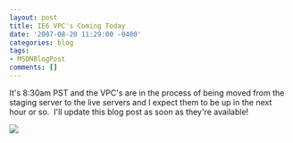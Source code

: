 ```yaml
---
layout: post
title: IE6 VPC's Coming Today
date: '2007-08-20 11:29:00 -0400'
categories: blog
tags:
- MSDNBlogPost
comments: []
---
```


It's 8:30am PST and the VPC's are in the process of being moved from the staging server to the live servers and I expect them to be up in the next hour or so.  I'll update this blog post as soon as they're available!

![](http://blogs.msdn.com/aggbug.aspx?PostID=4480809)